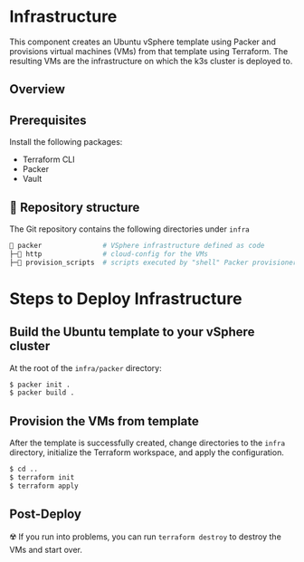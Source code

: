 # Infrastructure
This component creates an Ubuntu vSphere template using Packer and provisions virtual machines (VMs) from that template using Terraform. The resulting VMs are the infrastructure on which the k3s cluster is deployed to.

## Overview

## Prerequisites

Install the following packages:
- Terraform CLI
- Packer
- Vault

## 📂 Repository structure

The Git repository contains the following directories under `infra`

```sh
📁 packer               # VSphere infrastructure defined as code
├─📁 http               # cloud-config for the VMs
├─📁 provision_scripts  # scripts executed by "shell" Packer provisioner
```

# Steps to Deploy Infrastructure

## Build the Ubuntu template to your vSphere cluster
At the root of the `infra/packer` directory:
```sh
$ packer init .
$ packer build .
```
## Provision the VMs from template
After the template is successfully created, change directories to the `infra` directory, initialize the Terraform workspace, and apply the configuration.
```sh
$ cd ..
$ terraform init
$ terraform apply
```

## Post-Deploy
☢️ If you run into problems, you can run `terraform destroy` to destroy the VMs and start over.